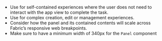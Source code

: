 - Use for self-contained experiences where the user does not need to interact with the app view to complete the task.
- Use for complex creation, edit or management experiences.
- Consider how the panel and its contained contents will scale across Fabric’s responsive web breakpoints.
- Make sure to have a minimum width of 340px for the `Panel` component
